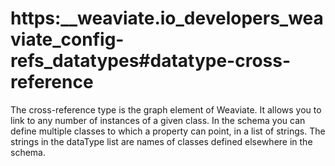 # https:\_\_weaviate.io_developers_weaviate_config-refs_datatypes#datatype-cross-reference

The cross-reference type is the graph element of Weaviate. It allows you to link to any number of instances of a given class. In the schema you can define multiple classes to which a property can point, in a list of strings. The strings in the dataType list are names of classes defined elsewhere in the schema.
